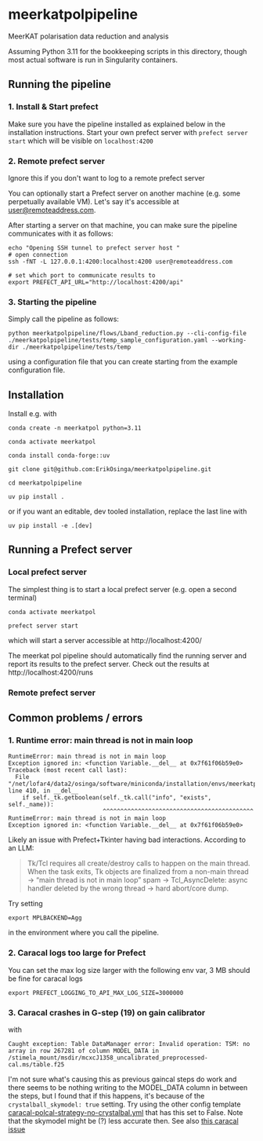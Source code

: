 # meerkatpolpipeline
MeerKAT polarisation data reduction and analysis


Assuming Python 3.11 for the bookkeeping scripts in this directory, though most actual software is run in Singularity containers.

## Running the pipeline

### 1. Install & Start prefect
Make sure you have the pipeline installed as explained below in the installation instructions.
Start your own prefect server with
`prefect server start`
which will be visible on `localhost:4200`

### 2. Remote prefect server
Ignore this if you don't want to log to a remote prefect server

You can optionally start a Prefect server on another machine (e.g. some perpetually available VM). 
Let's say it's accessible at user@remoteaddress.com.

After starting a server on that machine, you can make sure the pipeline communicates with it as follows:

```
echo "Opening SSH tunnel to prefect server host "
# open connection
ssh -fNT -L 127.0.0.1:4200:localhost:4200 user@remoteaddress.com

# set which port to communicate results to 
export PREFECT_API_URL="http://localhost:4200/api"
```

### 3. Starting the pipeline
Simply call the pipeline as follows:

```
python meerkatpolpipeline/flows/Lband_reduction.py --cli-config-file ./meerkatpolpipeline/tests/temp_sample_configuration.yaml --working-dir ./meerkatpolpipeline/tests/temp
```

using a configuration file that you can create starting from the example configuration file.


## Installation

Install e.g. with

```
conda create -n meerkatpol python=3.11

conda activate meerkatpol

conda install conda-forge::uv

git clone git@github.com:ErikOsinga/meerkatpolpipeline.git

cd meerkatpolpipeline

uv pip install .
```

or if you want an editable, dev tooled installation, replace the last line with

```
uv pip install -e .[dev]
```


## Running a Prefect server

### Local prefect server
The simplest thing is to start a local prefect server (e.g. open a second terminal)

```
conda activate meerkatpol

prefect server start

```
which will start a server accessible at http://localhost:4200/

The meerkat pol pipeline should automatically find the running server and report its results to the prefect server. Check out the results at http://localhost:4200/runs

### Remote prefect server 






## Common problems / errors

### 1. Runtime error: main thread is not in main loop
```
RuntimeError: main thread is not in main loop
Exception ignored in: <function Variable.__del__ at 0x7f61f06b59e0>
Traceback (most recent call last):
  File "/net/lofar4/data2/osinga/software/miniconda/installation/envs/meerkatpol/lib/python3.11/tkinter/__init__.py", line 410, in __del__
    if self._tk.getboolean(self._tk.call("info", "exists", self._name)):
                           ^^^^^^^^^^^^^^^^^^^^^^^^^^^^^^^^^^^^^^^^^^^
RuntimeError: main thread is not in main loop
Exception ignored in: <function Variable.__del__ at 0x7f61f06b59e0>
```
Likely an issue with Prefect+Tkinter having bad interactions. According to an LLM:
> Tk/Tcl requires all create/destroy calls to happen on the main thread. When the task exits, Tk objects are finalized from a non-main thread → “main thread is not in main loop” spam → Tcl_AsyncDelete: async handler deleted by the wrong thread → hard abort/core dump.



Try setting 
```
export MPLBACKEND=Agg
```
in the environment where you call the pipeline. 


### 2. Caracal logs too large for Prefect
You can set the max log size larger with the following env var, 3 MB should be fine for caracal logs

```
export PREFECT_LOGGING_TO_API_MAX_LOG_SIZE=3000000
```



### 3. Caracal crashes in G-step (19) on gain calibrator
with 
```
Caught exception: Table DataManager error: Invalid operation: TSM: no array in row 267281 of column MODEL_DATA in /stimela_mount/msdir/mcxcJ1358_uncalibrated_preprocessed-cal.ms/table.f25
```

I'm not sure what's causing this as previous gaincal steps do work and there seems to be nothing writing to the MODEL_DATA column in between the steps, but I found that if this happens, it's because of the `crystalball_skymodel: true` setting. Try using the other config template [caracal-polcal-strategy-no-crystalbal.yml](https://github.com/ErikOsinga/meerkatpolpipeline/blob/main/templates/caracal-polcal-strategy-no-crystalbal.yml) that has this set to False. Note that the skymodel might be (?) less accurate then. See also [this caracal issue](https://github.com/caracal-pipeline/caracal/issues/1408)





